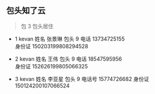 ## 包头知了云

> 包 3 包头居住

- 1 kevan
  姓名 张景琳 包头 9
  电话 13734725155  
  身份证 150203199808294528

- 2 kevan
  姓名 王伟 包头 9
  电话 18547595956  
  身份证 152626199805066325

- 3 kevan
  姓名 李亚星 包头 9
  电话号 15774726682
  身份证 150124200107066524

